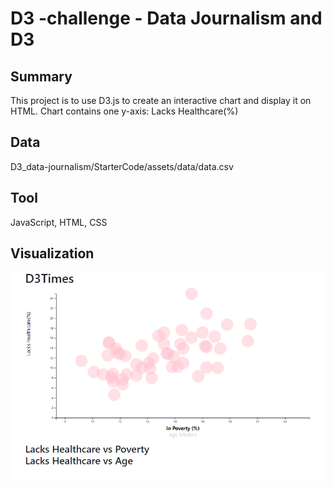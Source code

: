 # D3 -challenge - Data Journalism and D3

## Summary ##
This project is to use D3.js to create an interactive chart and display it on HTML.
Chart contains one y-axis: Lacks Healthcare(%)
## Data ##
D3_data-journalism/StarterCode/assets/data/data.csv
## Tool ##
JavaScript, HTML, CSS
## Visualization ##
<img src="charts.PNG">